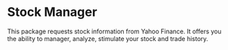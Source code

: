 # Stock Manager 

This package requests stock information from Yahoo Finance. It offers you the ability to manager, analyze, stimulate your stock and trade history. 



    